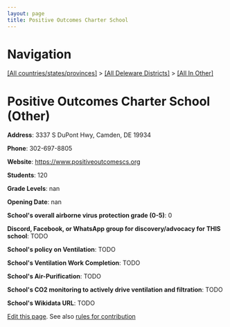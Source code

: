 ```yaml
---
layout: page
title: Positive Outcomes Charter School
---
```

# Navigation

[[All countries/states/provinces]](../../..) > [[All Deleware Districts]](../..) > [[All In Other]](..)

# Positive Outcomes Charter School (Other)

**Address**: 3337 S DuPont Hwy, Camden, DE 19934

**Phone**: 302-697-8805

**Website**: <https://www.positiveoutcomescs.org>

**Students**: 120

**Grade Levels**: nan

**Opening Date**: nan

**School's overall airborne virus protection grade (0-5)**: 0

**Discord, Facebook, or WhatsApp group for discovery/advocacy for THIS school**: TODO

**School's policy on Ventilation**: TODO

**School's Ventilation Work Completion**: TODO

**School's Air-Purification**: TODO

**School's CO2 monitoring to actively drive ventilation and filtration**: TODO

**School's Wikidata URL**: TODO


[Edit this page](https://github.com/ventilate-schools/DE/edit/main/./Other/Positive_Outcomes_Charter_School.md). See also [rules for contribution](../../../contribution-rules/)